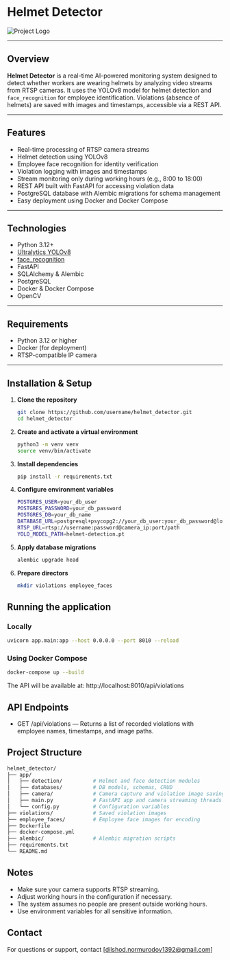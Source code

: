 # Helmet Detector

![Project Logo](./docs/logo.png) <!-- Optional -->

---

## Overview

**Helmet Detector** is a real-time AI-powered monitoring system designed to detect whether workers are wearing helmets by analyzing video streams from RTSP cameras. It uses the YOLOv8 model for helmet detection and `face_recognition` for employee identification. Violations (absence of helmets) are saved with images and timestamps, accessible via a REST API.

---

## Features

- Real-time processing of RTSP camera streams
- Helmet detection using YOLOv8
- Employee face recognition for identity verification
- Violation logging with images and timestamps
- Stream monitoring only during working hours (e.g., 8:00 to 18:00)
- REST API built with FastAPI for accessing violation data
- PostgreSQL database with Alembic migrations for schema management
- Easy deployment using Docker and Docker Compose

---

## Technologies

- Python 3.12+
- [Ultralytics YOLOv8](https://github.com/ultralytics/ultralytics)
- [face_recognition](https://github.com/ageitgey/face_recognition)
- FastAPI
- SQLAlchemy & Alembic
- PostgreSQL
- Docker & Docker Compose
- OpenCV

---

## Requirements

- Python 3.12 or higher
- Docker (for deployment)
- RTSP-compatible IP camera

---

## Installation & Setup

1. **Clone the repository**

   ```bash
   git clone https://github.com/username/helmet_detector.git
   cd helmet_detector
   ```


2. **Create and activate a virtual environment**
    ```bash
    python3 -m venv venv
    source venv/bin/activate
    ```

3. **Install dependencies**
    ```bash
    pip install -r requirements.txt
    ```

4. **Configure environment variables**

    ```bash
    POSTGRES_USER=your_db_user
    POSTGRES_PASSWORD=your_db_password
    POSTGRES_DB=your_db_name
    DATABASE_URL=postgresql+psycopg2://your_db_user:your_db_password@localhost:5432/your_db_name
    RTSP_URL=rtsp://username:password@camera_ip:port/path
    YOLO_MODEL_PATH=helmet-detection.pt
    ```

5. **Apply database migrations**
    ```bash
    alembic upgrade head
    ```

6. **Prepare directors**
    ```bash
    mkdir violations employee_faces
    ```

## Running the application
### Locally

```bash
uvicorn app.main:app --host 0.0.0.0 --port 8010 --reload
```

### Using Docker Compose

```bash
docker-compose up --build
```

The API will be available at: http://localhost:8010/api/violations



## API Endpoints

- GET /api/violations — Returns a list of recorded violations with employee names, timestamps, and image paths.


## Project Structure

```bash
helmet_detector/
├── app/
│   ├── detection/          # Helmet and face detection modules
│   ├── databases/          # DB models, schemas, CRUD
│   ├── camera/             # Camera capture and violation image saving
│   ├── main.py             # FastAPI app and camera streaming threads
│   └── config.py           # Configuration variables
├── violations/             # Saved violation images
├── employee_faces/         # Employee face images for encoding
├── Dockerfile
├── docker-compose.yml
├── alembic/                # Alembic migration scripts
├── requirements.txt
└── README.md
```


## Notes

- Make sure your camera supports RTSP streaming.
- Adjust working hours in the configuration if necessary.
- The system assumes no people are present outside working hours.
- Use environment variables for all sensitive information.

## Contact
For questions or support, contact [dilshod.normurodov1392@gmail.com]